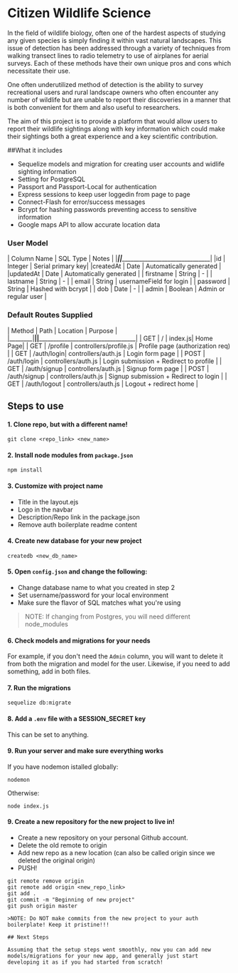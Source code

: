 # Citizen Wildlife Science

In the field of wildlife biology, often one of the hardest aspects of studying any given species is simply finding it within vast natural landscapes. This issue of detection has been addressed through a variety of techniques from walking transect lines to radio telemetry to use of airplanes for aerial surveys. Each of these methods have their own unique pros and cons which necessitate their use.

One often underutilized method of detection is the ability to survey recreational users and rural landscape owners who often encounter any number of wildlife but are unable to report their discoveries in a manner that is both convenient for them and also useful to researchers. 

The aim of this project is to provide a platform that would allow users to report their wildlife sightings along with key information which could make their sightings both a great experience and a key scientific contribution.

##What it includes

* Sequelize models and migration for creating user accounts and widlife sighting information
* Setting for PostgreSQL
* Passport and Passport-Local for authentication
* Express sessions to keep user loggedin from page to page
* Connect-Flash for error/success messages
* Bcrypt for hashing passwords preventing access to sensitive information
* Google maps API to allow accurate location data

### User Model

| Column Name | SQL Type | Notes							|
|_____________|__________|__________________________________|
|id | Integer | Serial primary key|
|createdAt | Date | Automatically generated |
|updatedAt | Date | Automatically generated |
| firstname | String | - |
| lastname | String | - |
| email | String | usernameField for login |
| password | String | Hashed with bcrypt |
| dob | Date | - |
| admin | Boolean | Admin or regular user |


### Default Routes Supplied

| Method | Path | Location | Purpose |
|________|________________|______________________|________________________________________|
| GET | / | index.js| Home Page|
| GET | /profile | controllers/profile.js | Profile page (authorization req) |
| GET | /auth/login| controllers/auth.js | Login form page |
| POST | /auth/login | controllers/auth.js | Login submission + Redirect to profile |
| GET | /auth/signup | controllers/auth.js | Signup form page |
| POST | /auth/signup | controllers/auth.js | Signup submission + Redirect to login |
| GET | /auth/logout | controllers/auth.js | Logout + redirect home |

## Steps to use

#### 1. Clone repo, but with a different name!

```
git clone <repo_link> <new_name>
```

#### 2. Install node modules from `package.json`

```
npm install
```

#### 3. Customize with project name

* Title in the layout.ejs
* Logo in the navbar
* Description/Repo link in the package.json
* Remove auth boilerplate readme content

#### 4. Create new database for your new project

```
createdb <new_db_name>
```

#### 5. Open `config.json` and change the following:
 
 * Change database name to what you created in step 2
 * Set username/password for your local environment
 * Make sure the flavor of SQL matches what you're using

> NOTE: If changing from Postgres, you will need different node_modules

#### 6. Check models and migrations for your needs

For example, if you don't need the `Admin` column, you will want to delete it from both the migration and model for the user. Likewise, if you need to add something, add in both files.

#### 7. Run the migrations

```
sequelize db:migrate
```

#### 8. Add a `.env` file with a SESSION_SECRET key

This can be set to anything.


#### 9. Run your server and make sure everything works

If you have nodemon istalled globally:
```
nodemon
```

Otherwise:
```
node index.js
```

#### 9. Create a new repository for the new project to live in!

* Create a new repository on your personal Github account.
* Delete the old remote to origin
* Add new repo as a new location (can also be called origin since we deleted the original origin)
* PUSH!

```
git remote remove origin
git remote add origin <new_repo_link>
git add .
git commit -m "Beginning of new project"
git push origin master

>NOTE: Do NOT make commits from the new project to your auth boilerplate! Keep it pristine!!!

## Next Steps

Assuming that the setup steps went smoothly, now you can add new models/migrations for your new app, and generally just start developing it as if you had started from scratch!